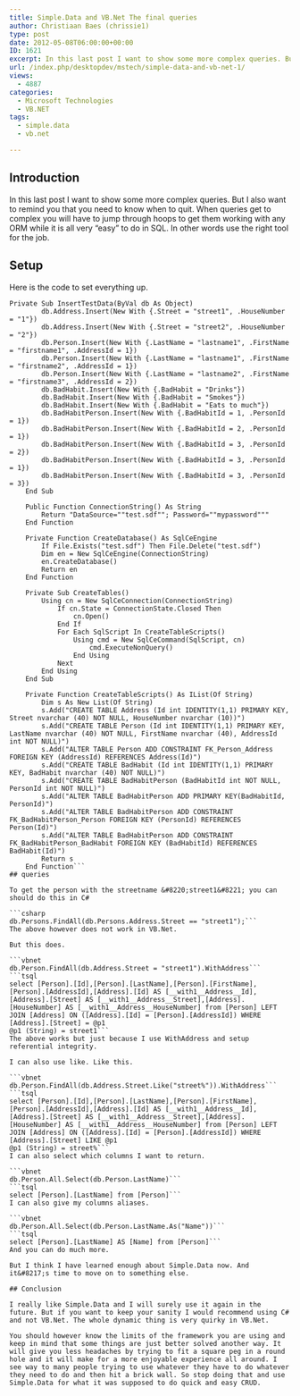 ```yaml
---
title: Simple.Data and VB.Net The final queries
author: Christiaan Baes (chrissie1)
type: post
date: 2012-05-08T06:00:00+00:00
ID: 1621
excerpt: In this last post I want to show some more complex queries. But I also want to remind you that you need to know when to quit. When queries get to complex you will have to jump through hoops to get them working with any ORM while it is all very "easy" to do in SQL. In other words use the right tool for the job.
url: /index.php/desktopdev/mstech/simple-data-and-vb-net-1/
views:
  - 4887
categories:
  - Microsoft Technologies
  - VB.NET
tags:
  - simple.data
  - vb.net

---
```

## Introduction

In this last post I want to show some more complex queries. But I also want to remind you that you need to know when to quit. When queries get to complex you will have to jump through hoops to get them working with any ORM while it is all very &#8220;easy&#8221; to do in SQL. In other words use the right tool for the job.

## Setup

Here is the code to set everything up.

```vbnet
Private Sub InsertTestData(ByVal db As Object)
        db.Address.Insert(New With {.Street = "street1", .HouseNumber = "1"})
        db.Address.Insert(New With {.Street = "street2", .HouseNumber = "2"})
        db.Person.Insert(New With {.LastName = "lastname1", .FirstName = "firstname1", .AddressId = 1})
        db.Person.Insert(New With {.LastName = "lastname1", .FirstName = "firstname2", .AddressId = 1})
        db.Person.Insert(New With {.LastName = "lastname2", .FirstName = "firstname3", .AddressId = 2})
        db.BadHabit.Insert(New With {.BadHabit = "Drinks"})
        db.BadHabit.Insert(New With {.BadHabit = "Smokes"})
        db.BadHabit.Insert(New With {.BadHabit = "Eats to much"})
        db.BadHabitPerson.Insert(New With {.BadHabitId = 1, .PersonId = 1})
        db.BadHabitPerson.Insert(New With {.BadHabitId = 2, .PersonId = 1})
        db.BadHabitPerson.Insert(New With {.BadHabitId = 3, .PersonId = 2})
        db.BadHabitPerson.Insert(New With {.BadHabitId = 3, .PersonId = 1})
        db.BadHabitPerson.Insert(New With {.BadHabitId = 3, .PersonId = 3})
    End Sub

    Public Function ConnectionString() As String
        Return "DataSource=""test.sdf""; Password=""mypassword"""
    End Function

    Private Function CreateDatabase() As SqlCeEngine
        If File.Exists("test.sdf") Then File.Delete("test.sdf")
        Dim en = New SqlCeEngine(ConnectionString)
        en.CreateDatabase()
        Return en
    End Function

    Private Sub CreateTables()
        Using cn = New SqlCeConnection(ConnectionString)
            If cn.State = ConnectionState.Closed Then
                cn.Open()
            End If
            For Each SqlScript In CreateTableScripts()
                Using cmd = New SqlCeCommand(SqlScript, cn)
                    cmd.ExecuteNonQuery()
                End Using
            Next
        End Using
    End Sub

    Private Function CreateTableScripts() As IList(Of String)
        Dim s As New List(Of String)
        s.Add("CREATE TABLE Address (Id int IDENTITY(1,1) PRIMARY KEY, Street nvarchar (40) NOT NULL, HouseNumber nvarchar (10))")
        s.Add("CREATE TABLE Person (Id int IDENTITY(1,1) PRIMARY KEY, LastName nvarchar (40) NOT NULL, FirstName nvarchar (40), AddressId int NOT NULL)")
        s.Add("ALTER TABLE Person ADD CONSTRAINT FK_Person_Address FOREIGN KEY (AddressId) REFERENCES Address(Id)")
        s.Add("CREATE TABLE BadHabit (Id int IDENTITY(1,1) PRIMARY KEY, BadHabit nvarchar (40) NOT NULL)")
        s.Add("CREATE TABLE BadHabitPerson (BadHabitId int NOT NULL, PersonId int NOT NULL)")
        s.Add("ALTER TABLE BadHabitPerson ADD PRIMARY KEY(BadHabitId, PersonId)")
        s.Add("ALTER TABLE BadHabitPerson ADD CONSTRAINT FK_BadHabitPerson_Person FOREIGN KEY (PersonId) REFERENCES Person(Id)")
        s.Add("ALTER TABLE BadHabitPerson ADD CONSTRAINT FK_BadHabitPerson_BadHabit FOREIGN KEY (BadHabitId) REFERENCES BadHabit(Id)")
        Return s
    End Function```
## queries

To get the person with the streetname &#8220;street1&#8221; you can should do this in C#

```csharp
db.Persons.FindAll(db.Persons.Address.Street == "street1");```
The above however does not work in VB.Net.

But this does.

```vbnet
db.Person.FindAll(db.Address.Street = "street1").WithAddress```
```tsql
select [Person].[Id],[Person].[LastName],[Person].[FirstName],[Person].[AddressId],[Address].[Id] AS [__with1__Address__Id],[Address].[Street] AS [__with1__Address__Street],[Address].[HouseNumber] AS [__with1__Address__HouseNumber] from [Person] LEFT JOIN [Address] ON ([Address].[Id] = [Person].[AddressId]) WHERE [Address].[Street] = @p1
@p1 (String) = street1```
The above works but just because I use WithAddress and setup referential integrity. 

I can also use like. Like this.

```vbnet
db.Person.FindAll(db.Address.Street.Like("street%")).WithAddress```
```tsql
select [Person].[Id],[Person].[LastName],[Person].[FirstName],[Person].[AddressId],[Address].[Id] AS [__with1__Address__Id],[Address].[Street] AS [__with1__Address__Street],[Address].[HouseNumber] AS [__with1__Address__HouseNumber] from [Person] LEFT JOIN [Address] ON ([Address].[Id] = [Person].[AddressId]) WHERE [Address].[Street] LIKE @p1
@p1 (String) = street%```
I can also select which columns I want to return.

```vbnet
db.Person.All.Select(db.Person.LastName)```
```tsql
select [Person].[LastName] from [Person]```
I can also give my columns aliases.

```vbnet
db.Person.All.Select(db.Person.LastName.As("Name"))```
```tsql
select [Person].[LastName] AS [Name] from [Person]```
And you can do much more.
  
But I think I have learned enough about Simple.Data now. And it&#8217;s time to move on to something else.

## Conclusion

I really like Simple.Data and I will surely use it again in the future. But if you want to keep your sanity I would recommend using C# and not VB.Net. The whole dynamic thing is very quirky in VB.Net.

You should however know the limits of the framework you are using and keep in mind that some things are just better solved another way. It will give you less headaches by trying to fit a square peg in a round hole and it will make for a more enjoyable experience all around. I see way to many people trying to use whatever they have to do whatever they need to do and then hit a brick wall. So stop doing that and use Simple.Data for what it was supposed to do quick and easy CRUD.